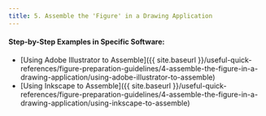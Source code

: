 ```yaml
---
title: 5. Assemble the 'Figure' in a Drawing Application
---
```


#### Step-by-Step Examples in Specific Software:

- [Using Adobe Illustrator to Assemble]({{ site.baseurl }}/useful-quick-references/figure-preparation-guidelines/4-assemble-the-figure-in-a-drawing-application/using-adobe-illustrator-to-assemble)
- [Using Inkscape to Assemble]({{ site.baseurl }}/useful-quick-references/figure-preparation-guidelines/4-assemble-the-figure-in-a-drawing-application/using-inkscape-to-assemble)
